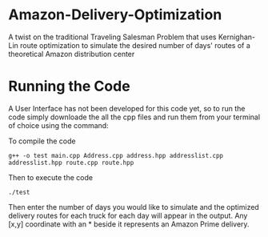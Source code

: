 # Amazon-Delivery-Optimization
A twist on the traditional Traveling Salesman Problem that uses Kernighan-Lin route optimization to simulate the desired number of days' routes of a theoretical Amazon distribution center

# Running the Code
A User Interface has not been developed for this code yet, so to run the code simply downloade the all the cpp files and run them from your terminal of choice using the command:

To compile the code
```
g++ -o test main.cpp Address.cpp address.hpp addresslist.cpp addresslist.hpp route.cpp route.hpp
```
Then to execute the code
```
./test
```
Then enter the number of days you would like to simulate and the optimized delivery routes for each truck for each day will appear in the output. Any [x,y] coordinate with an * beside it represents an Amazon Prime delivery.

